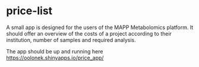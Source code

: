 # price-list

A small app is designed for the users of the MAPP Metabolomics platform.
It should offer an overview of the costs of a project according to their institution, number of samples and required analysis.


The app should be up and running here https://oolonek.shinyapps.io/price_app/
